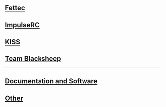 ## [Fettec](fettec.md)
## [ImpulseRC](impulserc.md)
## [KISS](kiss.md)
## [Team Blacksheep](team-blacksheep.md)
---
## [Documentation and Software](documentation-software.md)
## [Other](esc-fc-gps.md)

<!--
![](images/kiss-fltctrl.png) 
![](images/fettec.png)
![](images/team-blacksheep.png)
![](images/impulserc.png)
-->
